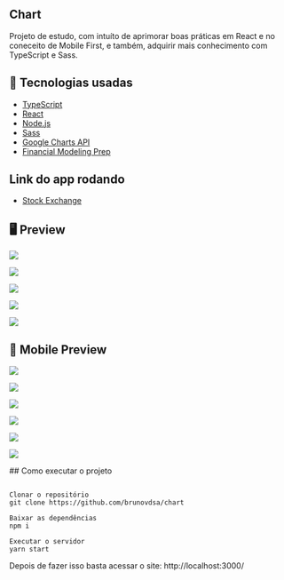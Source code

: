 ## **Chart**

Projeto de estudo, com intuíto de aprimorar boas práticas em React e no coneceito de Mobile First, e também, adquirir mais conhecimento com TypeScript e Sass.


## 🚀 Tecnologias usadas
- [TypeScript](https://www.typescriptlang.org)
- [React](https://pt-br.reactjs.org)
- [Node.js](https://nodejs.org/en)
- [Sass](https://sass-lang.com)
- [Google Charts API](https://www.react-google-charts.com/)
- [Financial Modeling Prep](https://site.financialmodelingprep.com/developer/)


## **Link do app rodando**
- [Stock Exchange](https://stockexchanges.vercel.app/)

## 🖥 **Preview**
<p aling="center">
    <img src="src/assets/to_readme/Home.png">    
</p>
<p aling="center">
    <img src="src/assets/to_readme/OneChart.png">
</p>
<p aling="center">
    <img src="src/assets/to_readme/OneChartDetailed.png">
</p>
<p aling="center">
    <img src="src/assets/to_readme/MultChart.png">
</p>
<p aling="center">
    <img src="src/assets/to_readme/404.png">
</p>

## 📱 **Mobile Preview**
<p aling="center">
    <img src="src/assets/to_readme/HomeMobile.png">    
</p>
<p aling="center">
    <img src="src/assets/to_readme/OneChartMobile.png">
</p>
<p aling="center">
    <img src="src/assets/to_readme/OneChartDetailedMobile.png">
</p>
<p aling="center">
    <img src="src/assets/to_readme/MultChartMobile1.png">
</p>
<p aling="center">
    <img src="src/assets/to_readme/MultChartMobile2.png">
</p>
<p aling="center">
    <img src="src/assets/to_readme/404Mobile.png">
</p>
## Como executar o projeto

```

Clonar o repositório
git clone https://github.com/brunovdsa/chart

Baixar as dependências
npm i

Executar o servidor
yarn start

```
Depois de fazer isso basta acessar o site: http://localhost:3000/
